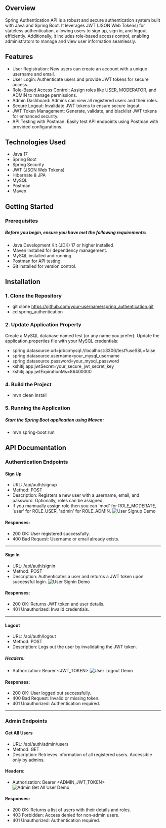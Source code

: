 ## Overview
Spring Authentication API is a robust and secure authentication system built with Java and Spring Boot. It leverages JWT (JSON Web Tokens) for stateless authentication, allowing users to sign up, sign in, and logout efficiently. Additionally, it includes role-based access control, enabling administrators to manage and view user information seamlessly.

## Features
- User Registration: New users can create an account with a unique username and email.
- User Login: Authenticate users and provide JWT tokens for secure access.
- Role-Based Access Control: Assign roles like USER, MODERATOR, and ADMIN to manage permissions.
- Admin Dashboard: Admins can view all registered users and their roles.
- Secure Logout: Invalidate JWT tokens to ensure secure logout.
- JWT Token Management: Generate, validate, and blacklist JWT tokens for enhanced security.
- API Testing with Postman: Easily test API endpoints using Postman with provided configurations.


## Technologies Used
- Java 17
- Spring Boot
- Spring Security
- JWT (JSON Web Tokens)
- Hibernate & JPA
- MySQL
- Postman
- Maven

## Getting Started
### Prerequisites
##### Before you begin, ensure you have met the following requirements:
- Java Development Kit (JDK) 17 or higher installed.
- Maven installed for dependency management.
- MySQL installed and running.
- Postman for API testing.
- Git installed for version control.

## Installation
### 1. Clone the Repository
- git clone https://github.com/your-username/spring_authentication.git
- cd spring_authentication

### 2. Update Application Property
Create a MySQL database named test (or any name you prefer).
Update the application.properties file with your MySQL credentials:
- spring.datasource.url=jdbc:mysql://localhost:3306/test?useSSL=false
- spring.datasource.username=your_mysql_username
- spring.datasource.password=your_mysql_password
- kshitij.app.jwtSecret=your_secure_jwt_secret_key
- kshitij.app.jwtExpirationMs=86400000

### 4. Build the Project
- mvn clean install

### 5. Running the Application
##### Start the Spring Boot application using Maven:
- mvn spring-boot:run

## API Documentation
### Authentication Endpoints
#### Sign Up
- URL: /api/auth/signup
- Method: POST
- Description: Registers a new user with a username, email, and password. Optionally, roles can be assigned.
- If you mannually assign role then you can 'mod' for ROLE_MODERATE, 'user' for ROLE_USER, 'admin' for ROLE_ADMIN.
![User Signup Demo](https://github.com/kshitijrat/JWT-Authentication-Spring-Boot-MySQL-Java-/blob/main/spring_authentication/screenshots/User%20Signup.png)
#### Responses:
- 200 OK: User registered successfully.
- 400 Bad Request: Username or email already exists.
----
#### Sign In
- URL: /api/auth/signin
- Method: POST
- Description: Authenticates a user and returns a JWT token upon successful login.
![User Signin Demo](https://github.com/kshitijrat/JWT-Authentication-Spring-Boot-MySQL-Java-/blob/main/spring_authentication/screenshots/User%20signin.png)
#### Responses:
- 200 OK: Returns JWT token and user details.
- 401 Unauthorized: Invalid credentials.
----
#### Logout
- URL: /api/auth/logout
- Method: POST
- Description: Logs out the user by invalidating the JWT token.
#####  Headers:
- Authorization: Bearer <JWT_TOKEN>
![User Logout Demo](https://github.com/kshitijrat/JWT-Authentication-Spring-Boot-MySQL-Java-/blob/main/spring_authentication/screenshots/Logout.png)
#### Responses:
- 200 OK: User logged out successfully.
- 400 Bad Request: Invalid or missing token.
- 401 Unauthorized: Authentication required.
----
### Admin Endpoints
#### Get All Users
- URL: /api/auth/admin/users
- Method: GET
- Description: Retrieves information of all registered users. Accessible only by admins.
#### Headers:
- Authorization: Bearer <ADMIN_JWT_TOKEN>
![Admin Get All User Demo](https://github.com/kshitijrat/JWT-Authentication-Spring-Boot-MySQL-Java-/blob/main/spring_authentication/screenshots/Admin%20all%20users.png)
#### Responses:
- 200 OK: Returns a list of users with their details and roles.
- 403 Forbidden: Access denied for non-admin users.
- 401 Unauthorized: Authentication required.

